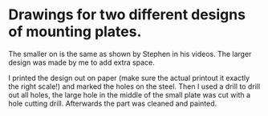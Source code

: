 # Drawings for two different designs of mounting plates. 
The smaller on is the same as shown by Stephen in his videos.
The larger design was made by me to add extra space.

I printed the design out on paper (make sure the actual printout it exactly the right scale!) and marked the holes on the steel.
Then I used a drill to drill out all holes, the large hole in the middle of the small plate was cut with a hole cutting drill.
Afterwards the part was cleaned and painted.

